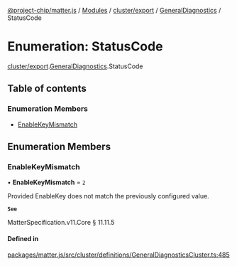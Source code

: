 [@project-chip/matter.js](../README.md) / [Modules](../modules.md) / [cluster/export](../modules/cluster_export.md) / [GeneralDiagnostics](../modules/cluster_export.GeneralDiagnostics.md) / StatusCode

# Enumeration: StatusCode

[cluster/export](../modules/cluster_export.md).[GeneralDiagnostics](../modules/cluster_export.GeneralDiagnostics.md).StatusCode

## Table of contents

### Enumeration Members

- [EnableKeyMismatch](cluster_export.GeneralDiagnostics.StatusCode.md#enablekeymismatch)

## Enumeration Members

### EnableKeyMismatch

• **EnableKeyMismatch** = ``2``

Provided EnableKey does not match the previously configured value.

**`See`**

MatterSpecification.v11.Core § 11.11.5

#### Defined in

[packages/matter.js/src/cluster/definitions/GeneralDiagnosticsCluster.ts:485](https://github.com/project-chip/matter.js/blob/2d9f2165d2672864fda3496a6d0d5f93597f82c6/packages/matter.js/src/cluster/definitions/GeneralDiagnosticsCluster.ts#L485)
